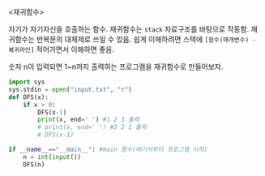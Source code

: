 <재귀함수>

자기가 자기자신을 호출하는 함수.
재귀함수는 `stack` 자료구조를 바탕으로 작동함.
재귀함수는 반복문의 대체제로 쓰일 수 있음.
쉽게 이해하려면 스택에 `[함수(매개변수) - 복귀라인]` 적어가면서 이해하면 좋음.

숫자 n이 입력되면 1~n까지 출력하는 프로그램을 재귀함수로 만들어보자.

```python
import sys
sys.stdin = open("input.txt", "r")
def DFS(x):
    if x > 0:
        DFS(x-1)
        print(x, end=' ') #1 2 3 출력
        # print(x, end=' ') #3 2 1 출력
        # DFS(x-1)

if __name__=="__main__": #main 함수(여기서부터 프로그램 시작)
    n = int(input())
    DFS(n)

```
